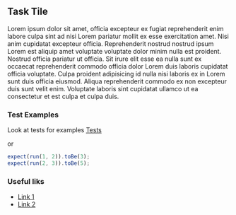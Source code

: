 ## Task Tile

Lorem ipsum dolor sit amet, officia excepteur ex fugiat reprehenderit enim labore culpa sint ad nisi Lorem pariatur mollit ex esse exercitation amet. Nisi anim cupidatat excepteur officia. Reprehenderit nostrud nostrud ipsum Lorem est aliquip amet voluptate voluptate dolor minim nulla est proident. Nostrud officia pariatur ut officia. Sit irure elit esse ea nulla sunt ex occaecat reprehenderit commodo officia dolor Lorem duis laboris cupidatat officia voluptate. Culpa proident adipisicing id nulla nisi laboris ex in Lorem sunt duis officia eiusmod. Aliqua reprehenderit commodo ex non excepteur duis sunt velit enim. Voluptate laboris sint cupidatat ullamco ut ea consectetur et est culpa et culpa duis.

### Test Examples

Look at tests for examples
[Tests](__tests__/index.spec.js)

or

```javascript
expect(run(1, 2)).toBe(3);
expect(run(2, 3)).toBe(5);
```

### Useful liks

- [Link 1]()
- [Link 2]()

<!-- Don't forget about labels. Example: -->
<!-- /label level::elementary -->
<!-- /label js::array -->
